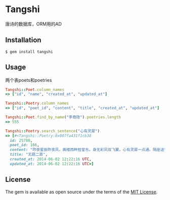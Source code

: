 # Tangshi

唐诗的数据库，ORM用的AD

## Installation

    $ gem install tangshi

## Usage

两个表poets和poetries

```ruby
Tangshi::Poet.column_names
=> ["id", "name", "created_at", "updated_at"]

Tangshi::Poetry.column_names
=> ["id", "poet_id", "content", "title", "created_at", "updated_at"]

Tangshi::Poet.find_by_name("李商隐").poetries.length
=> 555

Tangshi::Poetry.search_sentence("心有灵犀")
=> [#<Tangshi::Poetry:0x007fa431f1cb38
  id: 25788,
  poet_id: 166,
  content: "昨夜星辰昨夜风，画楼西畔桂堂东。身无彩凤双飞翼，心有灵犀一点通。隔座送钩春酒暖，分曹射覆蜡灯红。嗟余听鼓应官去，走马兰台类断蓬。闻道阊门萼绿华，昔年相望抵天涯。岂知一夜秦楼客，偷看吴王苑内花。",
  title: "无题二首",
  created_at: 2014-06-02 12:22:16 UTC,
  updated_at: 2014-06-02 12:22:16 UTC>]
```

## License

The gem is available as open source under the terms of the [MIT License](http://opensource.org/licenses/MIT).

